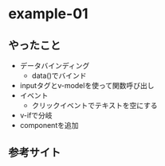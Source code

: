 # example-01

## やったこと
* データバインディング
    * data()でバインド
* inputタグとv-modelを使って関数呼び出し
* イベント
    * クリックイベントでテキストを空にする
* v-ifで分岐
* componentを追加

## 参考サイト

